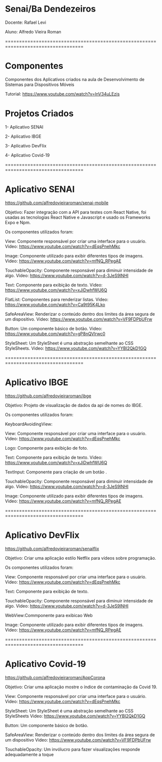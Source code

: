 # Senai/Ba Dendezeiros

Docente: Rafael Levi

Aluno: Alfredo Vieira Roman

==================================================================================

# Componentes
Componentes dos Aplicativos criados na aula de Desenvolvimento de Sistemas para Dispositivos Móveis

Tutorial: https://www.youtube.com/watch?v=lnV34uLEzis

# Projetos Criados

1- Aplicativo SENAI

2- Aplicativo IBGE

3- Aplicativo DevFlix

4- Aplicativo Covid-19

==================================================================================

# Aplicativo SENAI

https://github.com/alfredovieiraroman/senai-mobile

Objetivo: Fazer integração com a API para testes com React Native, foi usadas as tecnologias React Native e Javascript e usado os Frameworks Expo e Npm.

Os componentes utilizados foram:

View: Componente responsável por criar uma interface para o usuário. Video: https://www.youtube.com/watch?v=dEqsPnehMkc

Image: Componente utilizado para exibir diferentes tipos de imagens. Video: https://www.youtube.com/watch?v=mfNQ_RPegAE

TouchableOpacity: Componente responsável para diminuir intensidade de algo. Video: https://www.youtube.com/watch?v=d-3JeS9lNHI

Text: Componente para exibição de texto. Video: https://www.youtube.com/watch?v=xJiDwhfWU6Q

FlatList: Componentes para renderizar listas. Video: https://www.youtube.com/watch?v=Ca9t95K4Lko

SafeAreaView: Renderizar o conteúdo dentro dos limites da área segura de um dispositivo. Video: https://www.youtube.com/watch?v=VF9FDPbUFrw

Button: Um componente básico de botão. Video: https://www.youtube.com/watch?v=gP8nQVlrwc0

StyleSheet: Um StyleSheet é uma abstração semelhante ao CSS StyleSheets. Video: https://www.youtube.com/watch?v=YYBI2QkD1GQ

==================================================================================

# Aplicativo IBGE

https://github.com/alfredovieiraroman/ibge

Objetivo: Projeto de visualização de dados da api de nomes do IBGE.

Os componentes utilizados foram:

KeyboardAvoidingView:

View: Componente responsável por criar uma interface para o usuário. Video: https://www.youtube.com/watch?v=dEqsPnehMkc

Logo: Componente para exibição de foto.

Text: Componente para exibição de texto. Video: https://www.youtube.com/watch?v=xJiDwhfWU6Q

TextInput: Componente para criação de um botão .

TouchableOpacity: Componente responsável para diminuir intensidade de algo. Video: https://www.youtube.com/watch?v=d-3JeS9lNHI

Image: Componente utilizado para exibir diferentes tipos de imagens. Video: https://www.youtube.com/watch?v=mfNQ_RPegAE

==================================================================================

# Aplicativo DevFlix

https://github.com/alfredovieiraroman/senaiflix

Objetivo: Criar uma aplicação estilo Netflix para vídeos sobre programação.

Os componentes utilizados foram:

View: Componente responsável por criar uma interface para o usuário. Video: https://www.youtube.com/watch?v=dEqsPnehMkc

Text: Componente para exibição de texto.

TouchableOpacity: Componente responsável para diminuir intensidade de algo. Video: https://www.youtube.com/watch?v=d-3JeS9lNHI

WebView:Commponente para exibicao Web

Image: Componente utilizado para exibir diferentes tipos de imagens. Video: https://www.youtube.com/watch?v=mfNQ_RPegAE

==================================================================================

# Aplicativo Covid-19

https://github.com/alfredovieiraroman/AppCorona

Objetivo: Criar uma aplicação mostre o índice de contaminação da Covid 19.

View: Componente responsável por criar uma interface para o usuário. Video: https://www.youtube.com/watch?v=dEqsPnehMkc

StyleSheet: Um StyleSheet é uma abstração semelhante ao CSS StyleSheets Video: https://www.youtube.com/watch?v=YYBI2QkD1GQ

Button: Um componente básico de botão.

SafeAreaView: Renderizar o conteúdo dentro dos limites da área segura de um dispositivo Video: https://www.youtube.com/watch?v=VF9FDPbUFrw

TouchableOpacity: Um invólucro para fazer visualizações responde adequadamente a toque












